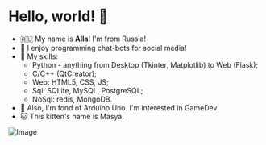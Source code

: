 # Hello, world! :palm_tree: 

- :ru: My name is **Alla**! I'm from Russia!
- :blossom: I enjoy programming chat-bots for social media!
- :book: My skills:
    - Python - anything from Desktop (Tkinter, Matplotlib) to Web (Flask);
    - C/C++ (QtCreator);
    - Web: HTML5, CSS, JS;
    - Sql: SQLite, MySQL, PostgreSQL;
    - NoSql: redis, MongoDB.
- :space_invader: Also, I'm fond of Arduino Uno. I'm interested in GameDev.
- :cat: This kitten's name is Masya. 

![Image](https://media.tenor.com/images/e40525a77affb845ce40243e7189a9f2/tenor.gif)
